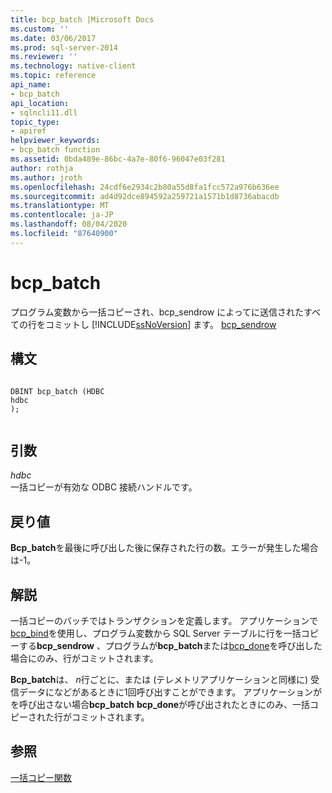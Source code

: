 ```yaml
---
title: bcp_batch |Microsoft Docs
ms.custom: ''
ms.date: 03/06/2017
ms.prod: sql-server-2014
ms.reviewer: ''
ms.technology: native-client
ms.topic: reference
api_name:
- bcp_batch
api_location:
- sqlncli11.dll
topic_type:
- apiref
helpviewer_keywords:
- bcp_batch function
ms.assetid: 0bda489e-86bc-4a7e-80f6-96047e03f281
author: rothja
ms.author: jroth
ms.openlocfilehash: 24cdf6e2934c2b80a55d8fa1fcc572a976b636ee
ms.sourcegitcommit: ad4d92dce894592a259721a1571b1d8736abacdb
ms.translationtype: MT
ms.contentlocale: ja-JP
ms.lasthandoff: 08/04/2020
ms.locfileid: "87640900"
---
```

# <a name="bcp_batch"></a>bcp_batch
  プログラム変数から一括コピーされ、bcp_sendrow によってに送信されたすべての行をコミットし [!INCLUDE[ssNoVersion](../../includes/ssnoversion-md.md)] ます。 [bcp_sendrow](bcp-sendrow.md)  
  
## <a name="syntax"></a>構文  
  
```  
  
DBINT bcp_batch (HDBC  
hdbc  
);  
  
```  
  
## <a name="arguments"></a>引数  
 *hdbc*  
 一括コピーが有効な ODBC 接続ハンドルです。  
  
## <a name="returns"></a>戻り値  
 **Bcp_batch**を最後に呼び出した後に保存された行の数。エラーが発生した場合は-1。  
  
## <a name="remarks"></a>解説  
 一括コピーのバッチではトランザクションを定義します。 アプリケーションで[bcp_bind](bcp-bind.md)を使用し、プログラム変数から SQL Server テーブルに行を一括コピーする**bcp_sendrow** 、プログラムが**bcp_batch**または[bcp_done](bcp-done.md)を呼び出した場合にのみ、行がコミットされます。  
  
 **Bcp_batch**は、 *n*行ごとに、または (テレメトリアプリケーションと同様に) 受信データになどがあるときに1回呼び出すことができます。 アプリケーションがを呼び出さない場合**bcp_batch** **bcp_done**が呼び出されたときにのみ、一括コピーされた行がコミットされます。  
  
## <a name="see-also"></a>参照  
 [一括コピー関数](sql-server-driver-extensions-bulk-copy-functions.md)  
  
  
